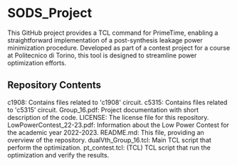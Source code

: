 # SODS_Project
This GitHub project provides a TCL command for PrimeTime, enabling a straightforward implementation of a post-synthesis leakage power minimization procedure. Developed as part of a contest project for a course at Politecnico di Torino, this tool is designed to streamline power optimization efforts.

## Repository Contents
c1908: Contains files related to 'c1908' circuit.
c5315: Contains files related to 'c5315' circuit.
Group_16.pdf: Project documentation with short description of the code.
LICENSE: The license file for this repository.
LowPowerContest_22-23.pdf: Information about the Low Power Contest for the academic year 2022-2023.
README.md: This file, providing an overview of the repository.
dualVth_Group_16.tcl: Main TCL script that perform the optimization.
pt_contest.tcl: (TCL) TCL script that run the optimization and verify the results.
